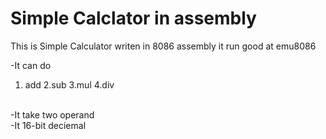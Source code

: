 # Simple Calclator in assembly
This is Simple Calculator writen in 8086 assembly
it run good at emu8086

-It can do
1. add
2.sub
3.mul
4.div
<br>
-It take two operand
<br>
-It 16-bit deciemal
